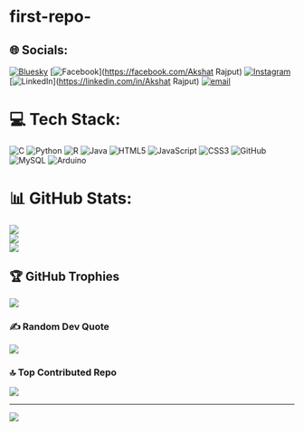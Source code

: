 # first-repo-

## 🌐 Socials:
[![Bluesky](https://img.shields.io/badge/bluesky-0285FF?style=for-the-badge&logo=bluesky&logoColor=%23FFFFFF)](https://bsky.app/profile/akshat067singh-sketch) [![Facebook](https://img.shields.io/badge/Facebook-%231877F2.svg?logo=Facebook&logoColor=white)](https://facebook.com/Akshat Rajput) [![Instagram](https://img.shields.io/badge/Instagram-%23E4405F.svg?logo=Instagram&logoColor=white)](https://instagram.com/akshat.rajput0110) [![LinkedIn](https://img.shields.io/badge/LinkedIn-%230077B5.svg?logo=linkedin&logoColor=white)](https://linkedin.com/in/Akshat Rajput) [![email](https://img.shields.io/badge/Email-D14836?logo=gmail&logoColor=white)](mailto:akshat067singh@gmail.com) 

# 💻 Tech Stack:
![C](https://img.shields.io/badge/c-%2300599C.svg?style=for-the-badge&logo=c&logoColor=white) ![Python](https://img.shields.io/badge/python-3670A0?style=for-the-badge&logo=python&logoColor=ffdd54) ![R](https://img.shields.io/badge/r-%23276DC3.svg?style=for-the-badge&logo=r&logoColor=white) ![Java](https://img.shields.io/badge/java-%23ED8B00.svg?style=for-the-badge&logo=openjdk&logoColor=white) ![HTML5](https://img.shields.io/badge/html5-%23E34F26.svg?style=for-the-badge&logo=html5&logoColor=white) ![JavaScript](https://img.shields.io/badge/javascript-%23323330.svg?style=for-the-badge&logo=javascript&logoColor=%23F7DF1E) ![CSS3](https://img.shields.io/badge/css3-%231572B6.svg?style=for-the-badge&logo=css3&logoColor=white) ![GitHub](https://img.shields.io/badge/github-%23121011.svg?style=for-the-badge&logo=github&logoColor=white) ![MySQL](https://img.shields.io/badge/mysql-4479A1.svg?style=for-the-badge&logo=mysql&logoColor=white) ![Arduino](https://img.shields.io/badge/-Arduino-00979D?style=for-the-badge&logo=Arduino&logoColor=white)
# 📊 GitHub Stats:
![](https://github-readme-stats.vercel.app/api?username=akshat067singh-sketch&theme=dark&hide_border=false&include_all_commits=true&count_private=false)<br/>
![](https://nirzak-streak-stats.vercel.app/?user=akshat067singh-sketch&theme=dark&hide_border=false)<br/>
![](https://github-readme-stats.vercel.app/api/top-langs/?username=akshat067singh-sketch&theme=dark&hide_border=false&include_all_commits=true&count_private=false&layout=compact)

## 🏆 GitHub Trophies
![](https://github-profile-trophy.vercel.app/?username=akshat067singh-sketch&theme=aura_dark&no-frame=false&no-bg=false&margin-w=4)

### ✍️ Random Dev Quote
![](https://quotes-github-readme.vercel.app/api?type=horizontal&theme=dark)

### 🔝 Top Contributed Repo
![](https://github-contributor-stats.vercel.app/api?username=akshat067singh-sketch&limit=5&theme=dark&combine_all_yearly_contributions=true)

---
[![](https://visitcount.itsvg.in/api?id=akshat067singh-sketch&icon=0&color=1)](https://visitcount.itsvg.in)

<!-- Proudly created with GPRM ( https://gprm.itsvg.in ) -->
